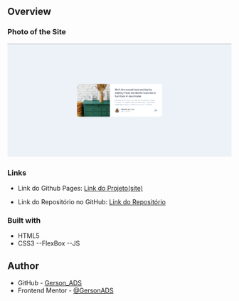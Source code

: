 ## Overview

### Photo of the Site

![](./screenshot.png)


### Links

- Link do Github Pages: [Link do Projeto(site)](https://gersonads.github.io/Article-preview-component-master/)

- Link do Repositório no GitHub: [Link do Repositório](https://github.com/GersonADS/Article-preview-component-master)


### Built with

- HTML5
- CSS3
--FlexBox
--JS

## Author

- GitHub - [Gerson_ADS](https://github.com/GersonADS)
- Frontend Mentor - [@GersonADS](https://www.frontendmentor.io/profile/GersonADS)
